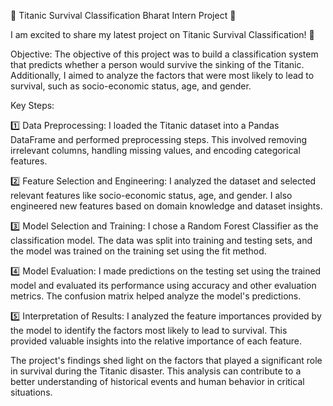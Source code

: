 🚢 Titanic Survival Classification Bharat Intern Project 🚢

I am excited to share my latest project on Titanic Survival Classification! 🌟



Objective: The objective of this project was to build a classification system that predicts whether a person would survive the sinking of the Titanic. Additionally, I aimed to analyze the factors that were most likely to lead to survival, such as socio-economic status, age, and gender.



Key Steps:

1️⃣ Data Preprocessing: I loaded the Titanic dataset into a Pandas DataFrame and performed preprocessing steps. This involved removing irrelevant columns, handling missing values, and encoding categorical features.



2️⃣ Feature Selection and Engineering: I analyzed the dataset and selected relevant features like socio-economic status, age, and gender. I also engineered new features based on domain knowledge and dataset insights.



3️⃣ Model Selection and Training: I chose a Random Forest Classifier as the classification model. The data was split into training and testing sets, and the model was trained on the training set using the fit method.



4️⃣ Model Evaluation: I made predictions on the testing set using the trained model and evaluated its performance using accuracy and other evaluation metrics. The confusion matrix helped analyze the model's predictions.



5️⃣ Interpretation of Results: I analyzed the feature importances provided by the model to identify the factors most likely to lead to survival. This provided valuable insights into the relative importance of each feature.



The project's findings shed light on the factors that played a significant role in survival during the Titanic disaster. This analysis can contribute to a better understanding of historical events and human behavior in critical situations.
